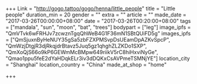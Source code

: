 +++
Link = "http://gogo.tattoo/gogo/henna/little_people"
title = "Little people"
duration_min = 20
gender = ""
extra = ""
article = ""
made_date = "2017-03-26T00:00:00+08:00"
date = "2017-03-26T00:20:00+08:00"
tags = ["mandala", "sun", "moon", "bat", "trees"]
bodypart = ["leg"]
image_ipfs = "QmVTvk6wFRHJv7zcwznTgqQhWeB4G1F36mN1SBtQUiFD5g"
images_ipfs = ["QmSjuxnByHeNUY35gSa5zbFZXPMSvpDsUEamDpAZKvSpcP", "QmWzjDtgjR3djRkqjdrBtavz5Juq5gz1qhghZLZKDo1SXP", "QmXoQjS66o9kP6GEWmMcBMpw649riikV5rC8hiHxviNyGe", "Qmao1ppu5feE2dYaHDqkELr3iv3dDQKxCsAVPmeTSMNjYE"]
location_city = "Shanghai"
location_country = "China"
made_at_shop = "home"

+++
